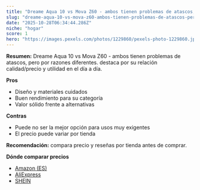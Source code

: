 ```yaml
---
title: "Dreame Aqua 10 vs Mova Z60 - ambos tienen problemas de atascos, pero por razones diferentes."
slug: "dreame-aqua-10-vs-mova-z60-ambos-tienen-problemas-de-atascos-pero-por-razones-di"
date: "2025-10-28T06:34:44.286Z"
niche: "hogar"
score: 1
hero: "https://images.pexels.com/photos/1229860/pexels-photo-1229860.jpeg?auto=compress&cs=tinysrgb&fit=crop&h=627&w=1200&auto=compress&cs=tinysrgb&w=1200&h=675&fit=crop"
---
```


**Resumen:** Dreame Aqua 10 vs Mova Z60 - ambos tienen problemas de atascos, pero por razones diferentes. destaca por su relación calidad/precio y utilidad en el día a día.

**Pros**
- Diseño y materiales cuidados
- Buen rendimiento para su categoría
- Valor sólido frente a alternativas

**Contras**
- Puede no ser la mejor opción para usos muy exigentes
- El precio puede variar por tienda

**Recomendación:** compara precio y reseñas por tienda antes de comprar.

**Dónde comparar precios**
- [Amazon (ES)](https://www.amazon.es/s?k=Dreame%20Aqua%2010%20vs%20Mova%20Z60%20-%20ambos%20tienen%20problemas%20de%20atascos%2C%20pero%20por%20razones%20diferentes.&tag=teknovashop25-21)
- [AliExpress](https://www.aliexpress.com/wholesale?SearchText=Dreame%20Aqua%2010%20vs%20Mova%20Z60%20-%20ambos%20tienen%20problemas%20de%20atascos%2C%20pero%20por%20razones%20diferentes.)
- [SHEIN](https://www.shein.com/pdsearch/Dreame%20Aqua%2010%20vs%20Mova%20Z60%20-%20ambos%20tienen%20problemas%20de%20atascos%2C%20pero%20por%20razones%20diferentes.)